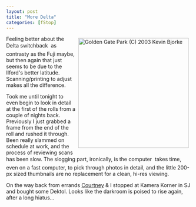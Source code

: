 ```yaml
---
layout: post
title: "More Delta"
categories: [fStop]
---
```

<img src="http://www.botzilla.com/bpix/mar03h-x-01s.jpg" title="Golden Gate Park (C) 2003 Kevin Bjorke" width=300 height-300 align="right" vspace=6 hspace=8>Feeling better about the Delta switchback &#151; as contrasty as the Fuji maybe, but then again that just seems to be due to the Ilford's better latitude. Scanning/printing to adjust makes all the difference.

Took me until tonight to even begin to look in detail at the first of the rolls from a couple of nights back. Previously I just grabbed a frame from the end of the roll and rushed it through. Been really slammed on schedule at work, and the process of reviewing scans has been slow. The slogging part, ironically, is the computer &#151; takes time, even on a fast computer, to pick through photos in detail, and the little 200-px sized thumbnails are no replacement for a clean, hi-res viewing.

On the way back from errands <a href="http://www.geekychick.net" target="linkframe">Courtney</a> &amp; I stopped at Kamera Korner in SJ and bought some Dektol. Looks like the darkroom is poised to rise again, after a long hiatus...

<!--more-->

